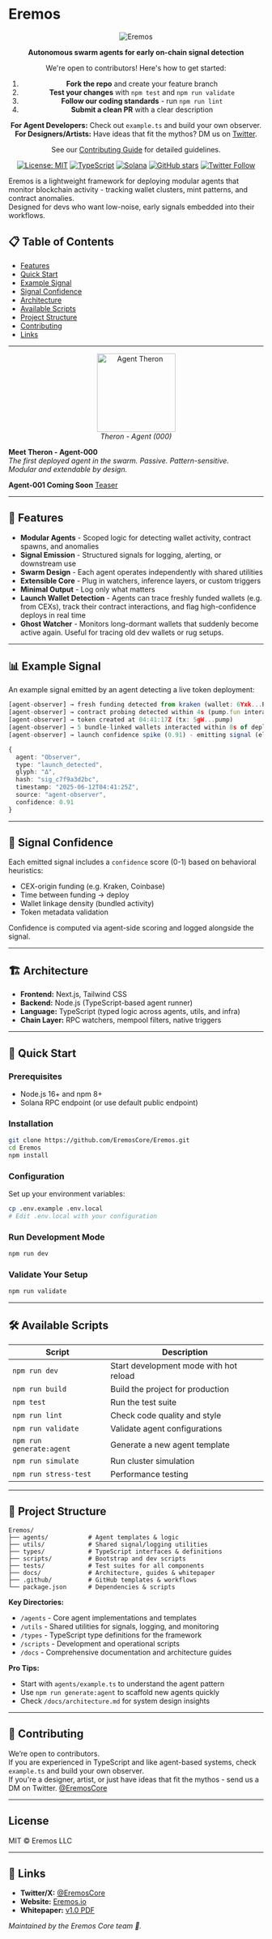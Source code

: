 # Eremos

<div align="center">

![Eremos](docs/banner2.png)

**Autonomous swarm agents for early on-chain signal detection**

We're open to contributors! Here's how to get started:

1. **Fork the repo** and create your feature branch  
2. **Test your changes** with `npm test` and `npm run validate`  
3. **Follow our coding standards** - run `npm run lint`  
4. **Submit a clean PR** with a clear description  

**For Agent Developers:** Check out `example.ts` and build your own observer.  
**For Designers/Artists:** Have ideas that fit the mythos? DM us on [Twitter](https://x.com/EremosCore).

See our [Contributing Guide](docs/contributing.md) for detailed guidelines.

[![License: MIT](https://img.shields.io/badge/License-MIT-yellow.svg)](https://opensource.org/licenses/MIT)
[![TypeScript](https://img.shields.io/badge/TypeScript-007ACC?logo=typescript&logoColor=white)](https://typescriptlang.org/)
[![Solana](https://img.shields.io/badge/Solana-9945FF?logo=solana&logoColor=white)](https://solana.com/)
[![GitHub stars](https://img.shields.io/github/stars/krishvsoni/Eremos?style=social)](https://github.com/krishvsoni/Eremos/stargazers)
[![Twitter Follow](https://img.shields.io/twitter/follow/EremosCore?style=social)](https://twitter.com/EremosCore)

</div>

Eremos is a lightweight framework for deploying modular agents that monitor blockchain activity - tracking wallet clusters, mint patterns, and contract anomalies.  
Designed for devs who want low-noise, early signals embedded into their workflows.

## 📋 Table of Contents

- [Features](#-features)
- [Quick Start](#-quick-start)
- [Example Signal](#-example-signal)
- [Signal Confidence](#-signal-confidence)
- [Architecture](#-architecture)
- [Available Scripts](#-available-scripts)
- [Project Structure](#-project-structure)
- [Contributing](#-contributing)
- [Links](#-links)

---

<p align="center">
  <img src="docs/therontphd2.png" alt="Agent Theron" width="155"/><br/>
  <em>Theron - Agent (000)</em>
</p>

**Meet Theron - Agent-000**  
*The first deployed agent in the swarm. Passive. Pattern-sensitive.  
Modular and extendable by design.*

**Agent-001 Coming Soon** [Teaser](https://x.com/EremosCore/status/1949154939923833239)

---

## 🚀 Features

- **Modular Agents** - Scoped logic for detecting wallet activity, contract spawns, and anomalies  
- **Signal Emission** - Structured signals for logging, alerting, or downstream use  
- **Swarm Design** - Each agent operates independently with shared utilities  
- **Extensible Core** - Plug in watchers, inference layers, or custom triggers  
- **Minimal Output** - Log only what matters  
- **Launch Wallet Detection** - Agents can trace freshly funded wallets (e.g. from CEXs), track their contract interactions, and flag high-confidence deploys in real time  
- **Ghost Watcher** - Monitors long-dormant wallets that suddenly become active again. Useful for tracing old dev wallets or rug setups.

---

## 📊 Example Signal

An example signal emitted by an agent detecting a live token deployment:

```ts
[agent-observer] → fresh funding detected from kraken (wallet: 6Yxk...P2M8) at 04:41:12Z
[agent-observer] → contract probing detected within 4s (pump.fun interaction traced)
[agent-observer] → token created at 04:41:17Z (tx: 5gW...pump)
[agent-observer] → 5 bundle-linked wallets interacted within 8s of deploy
[agent-observer] → launch confidence spike (0.91) - emitting signal (elapsed: 13s)

{
  agent: "Observer",
  type: "launch_detected",
  glyph: "Δ",
  hash: "sig_c7f9a3d2bc",
  timestamp: "2025-06-12T04:41:25Z",
  source: "agent-observer",
  confidence: 0.91
}
```

---

## 🎯 Signal Confidence

Each emitted signal includes a `confidence` score (0-1) based on behavioral heuristics:
- CEX-origin funding (e.g. Kraken, Coinbase)
- Time between funding → deploy
- Wallet linkage density (bundled activity)
- Token metadata validation

Confidence is computed via agent-side scoring and logged alongside the signal.

---

## 🏗️ Architecture

- **Frontend:** Next.js, Tailwind CSS
- **Backend:** Node.js (TypeScript-based agent runner)
- **Language:** TypeScript (typed logic across agents, utils, and infra)
- **Chain Layer:** RPC watchers, mempool filters, native triggers

---

## 🚀 Quick Start

### Prerequisites

- Node.js 16+ and npm 8+
- Solana RPC endpoint (or use default public endpoint)

### Installation

```bash
git clone https://github.com/EremosCore/Eremos.git
cd Eremos
npm install
```

### Configuration

Set up your environment variables:

```bash
cp .env.example .env.local
# Edit .env.local with your configuration
```

### Run Development Mode

```bash
npm run dev
```

### Validate Your Setup

```bash
npm run validate
```

---

## 🛠️ Available Scripts

| Script | Description |
|--------|-------------|
| `npm run dev` | Start development mode with hot reload |
| `npm run build` | Build the project for production |
| `npm test` | Run the test suite |
| `npm run lint` | Check code quality and style |
| `npm run validate` | Validate agent configurations |
| `npm run generate:agent` | Generate a new agent template |
| `npm run simulate` | Run cluster simulation |
| `npm run stress-test` | Performance testing |

---

## 📁 Project Structure

```
Eremos/
├── agents/           # Agent templates & logic
├── utils/            # Shared signal/logging utilities
├── types/            # TypeScript interfaces & definitions
├── scripts/          # Bootstrap and dev scripts
├── tests/            # Test suites for all components
├── docs/             # Architecture, guides & whitepaper
├── .github/          # GitHub templates & workflows
└── package.json      # Dependencies & scripts
```

**Key Directories:**  
- `/agents` - Core agent implementations and templates  
- `/utils` - Shared utilities for signals, logging, and monitoring  
- `/types` - TypeScript type definitions for the framework  
- `/scripts` - Development and operational scripts  
- `/docs` - Comprehensive documentation and architecture guides

**Pro Tips:**  
- Start with `agents/example.ts` to understand the agent pattern  
- Use `npm run generate:agent` to scaffold new agents quickly  
- Check `/docs/architecture.md` for system design insights

---

## 🤝 Contributing

We’re open to contributors.  
If you are experienced in TypeScript and like agent-based systems, check `example.ts` and build your own observer.  
If you're a designer, artist, or just have ideas that fit the mythos - send us a DM on Twitter. [@EremosCore](https://x.com/EremosCore)

---

## License

MIT © Eremos LLC

---

## 🔗 Links

- **Twitter/X:** [@EremosCore](https://x.com/EremosCore)
- **Website:** [Eremos.io](https://www.eremos.io/)
- **Whitepaper:** [v1.0 PDF](docs/whitepaper.pdf)

_Maintained by the Eremos Core team 💛._
